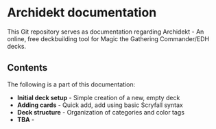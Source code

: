 # Archidekt documentation

This Git repository serves as documentation regarding Archidekt - An online, free deckbuilding tool for Magic the Gathering Commander/EDH decks.

## Contents
The following is a part of this documentation:
- **Initial deck setup** - Simple creation of a new, empty deck
- **Adding cards** - Quick add, add using basic Scryfall syntax
- **Deck structure** - Organization of categories and color tags
- **TBA** - 
